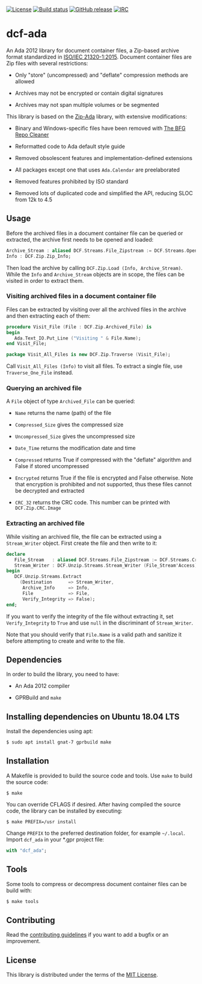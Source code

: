 [![License](https://img.shields.io/github/license/onox/dcf-ada.svg?color=blue)](https://github.com/onox/dcf-ada/blob/master/LICENSE)
[![Build status](https://img.shields.io/shippable/5cd73c52bbceea00079c64f0/master.svg)](https://app.shippable.com/github/onox/dcf-ada)
[![GitHub release](https://img.shields.io/github/release/onox/dcf-ada.svg)](https://github.com/onox/dcf-ada/releases/latest)
[![IRC](https://img.shields.io/badge/IRC-%23ada%20on%20freenode-orange.svg)](https://webchat.freenode.net/?channels=ada)

# dcf-ada

An Ada 2012 library for document container files, a Zip-based archive format
standardized in [ISO/IEC 21320-1:2015][url-iso-21320]. Document container
files are Zip files with several restrictions:

 * Only "store" (uncompressed) and "deflate" compression methods are allowed

 * Archives may not be encrypted or contain digital signatures

 * Archives may not span multiple volumes or be segmented

This library is based on the [Zip-Ada][url-zip-ada] library, with extensive
modifications:

 * Binary and Windows-specific files have been removed with [The BFG Repo Cleaner][url-bfg]

 * Reformatted code to Ada default style guide

 * Removed obsolescent features and implementation-defined extensions

 * All packages except one that uses `Ada.Calendar` are preelaborated

 * Removed features prohibited by ISO standard

 * Removed lots of duplicated code and simplified the API, reducing SLOC from 12k to 4.5

## Usage

Before the archived files in a document container file can be queried
or extracted, the archive first needs to be opened and loaded:

```ada
Archive_Stream : aliased DCF.Streams.File_Zipstream := DCF.Streams.Open (Archive_Name);
Info : DCF.Zip.Zip_Info;
```

Then load the archive by calling `DCF.Zip.Load (Info, Archive_Stream)`.
While the `Info` and `Archive_Stream` objects are in scope, the files
can be visited in order to extract them.

### Visiting archived files in a document container file

Files can be extracted by visiting over all the archived files in the
archive and then extracting each of them:

```ada
procedure Visit_File (File : DCF.Zip.Archived_File) is
begin
   Ada.Text_IO.Put_Line ("Visiting " & File.Name);
end Visit_File;

package Visit_All_Files is new DCF.Zip.Traverse (Visit_File);
```

Call `Visit_All_Files (Info)` to visit all files. To extract a single
file, use `Traverse_One_File` instead.

### Querying an archived file

A `File` object of type `Archived_File` can be queried:

 * `Name` returns the name (path) of the file

 * `Compressed_Size` gives the compressed size

 * `Uncompressed_Size` gives the uncompressed size

 * `Date_Time` returns the modification date and time

 * `Compressed` returns True if compressed with the "deflate" algorithm
   and False if stored uncompressed

 * `Encrypted` returns True if the file is encrypted and False otherwise.
   Note that encryption is prohibited and not supported, thus these files
   cannot be decrypted and extracted

 * `CRC_32` returns the CRC code. This number can be printed with
   `DCF.Zip.CRC.Image`

### Extracting an archived file

While visiting an archived file, the file can be extracted using a
`Stream_Writer` object. First create the file and then write to it:

```ada
declare
   File_Stream   : aliased DCF.Streams.File_Zipstream := DCF.Streams.Create (File.Name);
   Stream_Writer : DCF.Unzip.Streams.Stream_Writer (File_Stream'Access);
begin
   DCF.Unzip.Streams.Extract
     (Destination      => Stream_Writer,
      Archive_Info     => Info,
      File             => File,
      Verify_Integrity => False);
end;
```

If you want to verify the integrity of the file without extracting it, set
`Verify_Integrity` to `True` and use `null` in the discriminant of `Stream_Writer`.

Note that you should verify that `File.Name` is a valid path and sanitize
it before attempting to create and write to the file.

## Dependencies

In order to build the library, you need to have:

 * An Ada 2012 compiler

 * GPRBuild and `make`

## Installing dependencies on Ubuntu 18.04 LTS

Install the dependencies using apt:

```sh
$ sudo apt install gnat-7 gprbuild make
```

## Installation

A Makefile is provided to build the source code and tools. Use `make` to build
the source code:

```
$ make
```

You can override CFLAGS if desired. After having compiled the source code,
the library can be installed by executing:

```
$ make PREFIX=/usr install
```

Change `PREFIX` to the preferred destination folder, for example `~/.local`.
Import `dcf_ada` in your \*.gpr project file:

```ada
with "dcf_ada";
```

## Tools

Some tools to compress or decompress document container files can be build with:

```sh
$ make tools
```

## Contributing

Read the [contributing guidelines][url-contributing] if you want to add
a bugfix or an improvement.

## License

This library is distributed under the terms of the [MIT License][url-mit].

  [url-bfg]: https://rtyley.github.io/bfg-repo-cleaner
  [url-contributing]: /CONTRIBUTING.md
  [url-iso-21320]: https://www.iso.org/standard/60101.html
  [url-mit]: https://opensource.org/licenses/mit
  [url-zip-ada]: https://unzip-ada.sourceforge.net
